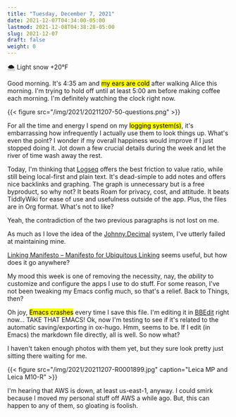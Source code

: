 ```yaml
---
title: "Tuesday, December 7, 2021"
date: 2021-12-07T04:34:00-05:00
lastmod: 2021-12-08T04:38:28-05:00
slug: 2021-12-07
draft: false
weight: 0
---
```


🌨  Light snow +20°F

Good morning. It's 4:35 am and <mark>my ears are cold</mark> after walking Alice this morning. I'm trying to hold off until at least 5:00 am before making coffee each morning. I'm definitely watching the clock right now.

{{< figure src="/img/2021/20211207-50-questions.png" >}}

For all the time and energy I spend on my <mark>logging system(s)</mark>, it's embarrassing how infrequently I actually use them to look things up. What's even the point? I wonder if my overall happiness would improve if I just stopped doing it. Jot down a few crucial details during the week and let the river of time wash away the rest.

Today, I'm thinking that [Logseq](https://logseq.com) offers the best friction to value ratio, while still being local-first and plain text. It's dead-simple to add notes and offers nice backlinks and graphing. The graph is unnecessary but is a free byproduct, so why not? It beats Roam for privacy, cost, and attitude. It beats TiddlyWiki for ease of use and usefulness outside of the app. Plus, the files are in Org format. What's not to like?

Yeah, the contradiction of the two previous paragraphs is not lost on me.

As much as I love the idea of the [Johnny.Decimal](https://johnnydecimal.com) system, I've utterly failed at maintaining mine.

[Linking Manifesto – Manifesto for Ubiquitous Linking](https://linkingmanifesto.org/) seems useful, but how does it go anywhere?

My mood this week is one of removing the necessity, nay, the _ability_ to customize and configure the apps I use to do stuff. For some reason, I've not been tweaking my Emacs config much, so that's a relief. Back to Things, then?

Oh joy, <mark>Emacs crashes</mark> every time I save this file. I'm editing it in [BBEdit](<https://www.barebones.com/products/bbedit/index.html>) right now... TAKE THAT EMACS! Ok, now I'm testing to see if it's related to the automatic saving/exporting in ox-hugo. Hmm, seems to be. If I edit (in Emacs) the markdown file directly, all is well. So now what?

I haven't taken enough photos with them yet, but they sure look pretty just sitting there waiting for me.

{{< figure src="/img/2021/20211207-R0001899.jpg" caption="Leica MP and Leica M10-R" >}}

I'm hearing that AWS is down, at least us-east-1, anyway. I could smirk because I moved my personal stuff off AWS a while ago. But, this can happen to any of them, so gloating is foolish.

[//]: # "Exported with love from a post written in Org mode"
[//]: # "- https://github.com/kaushalmodi/ox-hugo"
